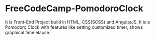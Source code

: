 # FreeCodeCamp-PomodoroClock
It is Front-End Project build in HTML, CSS(SCSS) and AngularJS.
It is a Pomodoro Clock with features like setting customized timer, shows graphical time elapse.
